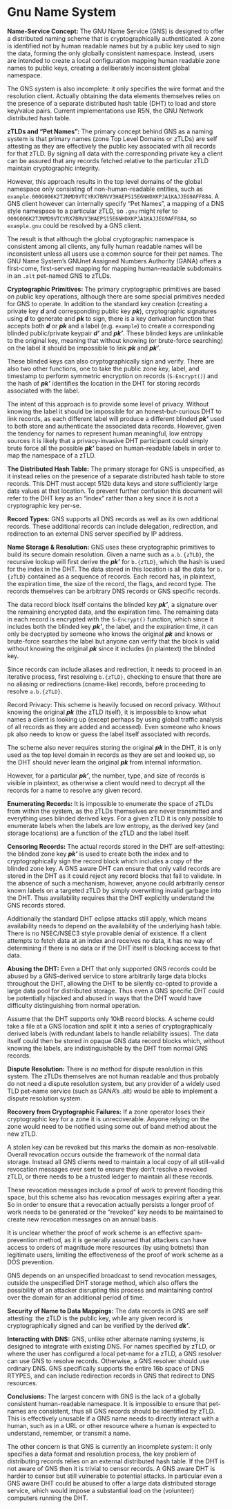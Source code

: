 ﻿---
layout: base
---

# Gnu Name System

**Name-Service Concept:** The GNU Name Service (GNS) is designed to offer
a distributed naming scheme that is cryptographically authenticated.
A zone is identified not by human readable names but by a public key
used to sign the data, forming the only globally consistent namespace.
Instead, users are intended to create a local configuration mapping
human readable zone names to public keys, creating a deliberately
inconsistent global namespace.

The GNS system is also incomplete: it only specifies the wire format
and the resolution client.  Actually obtaining the data elements
themselves relies on the presence of a separate distributed hash table
(DHT) to load and store key/value pairs.  Current implementations use
R5N, the GNU Network distributed hash table.

**zTLDs and “Pet Names”:** The primary concept behind GNS as a naming
system is that primary names (zone Top Level Domains or zTLDs) are
self attesting as they are effectively the public key associated with
all records for that zTLD.  By signing all data with the corresponding
private key a client can be assured that any records fetched relative
to the particular zTLD maintain cryptographic integrity.

However, this approach results in the top level domains of the global
namespace only consisting of non-human-readable entities, such as
`example.000G006K2TJNMD9VTCYRX7BRVV3HAEPS15E6NHDXKPJA1KAJJEG9AFF884`.  A
GNS client however can internally specify “Pet Names”, a mapping of a
DNS style namespace to a particular zTLD, so `.gnu` might refer to
`000G006K2TJNMD9VTCYRX7BRVV3HAEPS15E6NHDXKPJA1KAJJEG9AFF884`, so
`example.gnu` could be resolved by a GNS client.

The result is that although the global cryptographic namespace is
consistent among all clients, any fully human readable names will be
inconsistent unless all users use a common source for their pet names.
The GNU Name System’s GNUnet Assigned Numbers Authority (GANA) offers
a first-come, first-served mapping for mapping human-readable
subdomains in an `.alt` pet-named GNS to zTLDs.

**Cryptographic Primitives:** The primary cryptographic primitives are
based on public key operations, although there are some special
primitives needed for GNS to operate.  In addition to the standard key
creation (creating a private key ***d*** and corresponding public key
***pk***), cryptographic signatures using ***d*** to generate and
***pk*** to sign, there is a key derivation function that accepts both
***d*** or ***pk*** and a label (e.g. `example`) to create a
corresponding blinded public/private keypair ***d’*** and ***pk’***.
These blinded keys are unlinkable to the original key, meaning that
without knowing (or brute-force searching) on the label it should be
impossible to link ***pk*** and ***pk’***.

These blinded keys can also cryptographically sign and verify.  There
are also two other functions, one to take the public zone key, label,
and timestamp to perform symmetric encryption on records (`S-Encrypt()`)
and the hash of ***pk’*** identifies the location in the DHT for storing
records associated with the label.

The intent of this approach is to provide some level of privacy.
Without knowing the label it should be impossible for an
honest-but-curious DHT to link records, as each different label will
produce a different blinded ***pk’*** used to both store and authenticate
the associated data records.  However, given the tendency for names to
represent human meaningful, low entropy sources it is likely that a
privacy-invasive DHT participant could simply brute force all the
possible ***pk’*** based on human-readable labels in order to map the
namespace of a zTLD.

**The Distributed Hash Table:** The primary storage for GNS is
unspecified, as it instead relies on the presence of a separate
distributed hash table to store records.  This DHT must accept 512b
data keys and store sufficiently large data values at that location.
To prevent further confusion this document will refer to the DHT key
as an “index” rather than a key since it is not a cryptographic key
per-se.

**Record Types:** GNS supports all DNS records as well as its own
additional records.  These additional records can include delegation,
redirection, and redirection to an external DNS server specified by IP
address.

**Name Storage & Resolution:** GNS uses these cryptographic primitives
to build its secure domain resolution.  Given a name such as
`a.b.{zTLD}`, the recursive lookup will first derive the ***pk’*** for
`b.{zTLD}`, which the hash is used for the index in the DHT.  The data
stored in this location is all the data for `b.{zTLD}` contained as a
sequence of records.  Each record has, in plaintext, the expiration
time, the size of the record, the flags, and record type.  The records
themselves can be arbitrary DNS records or GNS specific records.

The data record block itself contains the blinded key ***pk’***, a
signature over the remaining encrypted data, and the expiration time.
The remaining data in each record is encrypted with the `S-Encrypt()`
function, which since it includes both the blinded key ***pk’***, the
label, and the expiration time, it can only be decrypted by someone
who knows the original ***pk*** and knows or brute-force searches the
label but anyone can verify that the block is valid without knowing
the original ***pk*** since it includes (in plaintext) the blinded key.

Since records can include aliases and redirection, it needs to proceed
in an iterative process, first resolving `b.{zTLD}`, checking to ensure
that there are no aliasing or redirections (cname-like) records,
before proceeding to resolve `a.b.{zTLD}`.

Record Privacy: This scheme is heavily focused on record privacy.
Without knowing the original ***pk*** (the zTLD itself), it is impossible to
know what names a client is looking up (except perhaps by using global
traffic analysis of all records as they are added and accessed).  Even
someone who knows pk also needs to know or guess the label itself
associated with records.

The scheme also never requires storing the original ***pk*** in the
DHT, it is only used as the top level domain in records as they are
set and looked up, so the DHT should never learn the original ***pk***
from internal information.

However, for a particular ***pk’***, the number, type, and size of
records is visible in plaintext, as otherwise a client would need to
decrypt all the records for a name to resolve any given record.

**Enumerating Records:** It is impossible to enumerate the space of zTLDs
from within the system, as the zTLDs themselves are never transmitted
and everything uses blinded derived keys.  For a given zTLD it is only
possible to enumerate labels when the labels are low entropy, as the
derived key (and storage locations) are a function of the zTLD and the
label itself.

**Censoring Records:** The actual records stored in the DHT are
self-attesting: the blinded zone key ***pk’*** is used to create both the
index and to cryptographically sign the record block which includes a
copy of the blinded zone key.  A GNS aware DHT can ensure that only
valid records are stored in the DHT as it could reject any record
blocks that fail to validate.  In the absence of such a mechanism,
however, anyone could arbitrarily censor known labels on a targeted
zTLD by simply overwriting invalid garbage into the DHT.  Thus
availability requires that the DHT explicitly understand the GNS
records stored.

Additionally the standard DHT eclipse attacks still apply, which means
availability needs to depend on the availability of the underlying
hash table.  There is no NSEC/NSEC3 style provable denial of
existence.  If a client attempts to fetch data at an index and
receives no data, it has no way of determining if there is no data or
if the DHT itself is blocking access to that data.

**Abusing the DHT:** Even a DHT that only supported GNS records could be
abused by a GNS-derived service to store arbitrarily large data blocks
throughout the DHT, allowing the DHT to be silently co-opted to
provide a large data pool for distributed storage.  Thus even a GNS
specific DHT could be potentially hijacked and abused in ways that the
DHT would have difficulty distinguishing from normal operation.

Assume that the DHT supports only 10kB record blocks.  A scheme could
take a file at a GNS location and split it into a series of
cryptographically derived labels (with redundant labels to handle
reliability issues).  The data itself could then be stored in opaque
GNS data record blocks which, without knowing the labels, are
indistinguishable by the DHT from normal GNS records.

**Dispute Resolution:** There is no method for dispute resolution in this
system.  The zTLDs themselves are not human readable and thus probably
do not need a dispute resolution system, but any provider of a widely
used TLD pet-name service (such as GANA’s .alt) would be able to
implement a dispute resolution system.

**Recovery from Cryptographic Failures:** If a zone operator loses
their cryptographic key for a zone it is unrecoverable.  Anyone
relying on the zone would need to be notified using some out of band
method about the new zTLD.

A stolen key can be revoked but this marks the domain as
non-resolvable.  Overall revocation occurs outside the framework of
the normal data storage.  Instead all GNS clients need to maintain a
local copy of all still-valid revocation messages ever sent to ensure
they don’t resolve a revoked zTLD, or there needs to be a trusted
ledger to maintain all these records.

These revocation messages include a proof of work to prevent flooding
this space, but this scheme also has revocation messages expiring
after a year.  So in order to ensure that a revocation actually
persists a longer proof of work needs to be generated or the “revoked”
key needs to be maintained to create new revocation messages on an
annual basis.

It is unclear whether the proof of work scheme is an effective
spam-prevention method, as it is generally assumed that attackers can
have access to orders of magnitude more resources (by using botnets)
than legitimate users, limiting the effectiveness of the proof of work
scheme as a DOS prevention.

GNS depends on an unspecified broadcast to send revocation messages,
outside the unspecified DHT storage method, which also offers the
possibility of an attacker disrupting this process and maintaining
control over the domain for an additional period of time.

**Security of Name to Data Mappings:** The data records in GNS are self
attesting: the zTLD is the public key, while any given record is
cryptographically signed and can be verified by the derived ***dk’***.

**Interacting with DNS:** GNS, unlike other alternate naming systems, is
designed to integrate with existing DNS.  For names specified by zTLD,
or where the user has configured a local pet-name for a zTLD, a GNS
resolver can use GNS to resolve records.  Otherwise, a GNS resolver
should use ordinary DNS.  GNS specifically supports the entire 16b
space of DNS RTYPES, and can include redirection records in GNS that
redirect to DNS resources.

**Conclusions:** The largest concern with GNS is the lack of a globally
consistent human-readable namespace.  It is impossible to ensure that
pet-names are consistent, thus all GNS records should be identified by
zTLD.  This is effectively unusable if a GNS name needs to directly
interact with a human, such as in a URL or other resource where a
human is expected to understand, remember, or transmit a name.

The other concern is that GNS is currently an incomplete system: it
only specifies a data format and resolution process, the key problem
of distributing records relies on an external distributed hash table.
If the DHT is not aware of GNS then it is trivial to censor records.
A GNS aware DHT is harder to censor but still vulnerable to potential
attacks.  In particular even a GNS aware DHT could be abused to offer
a large data distributed storage service, which would impose a
substantial load on the (volunteer) computers running the DHT.
